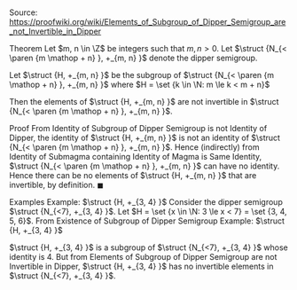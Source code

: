 # 

Source: https://proofwiki.org/wiki/Elements_of_Subgroup_of_Dipper_Semigroup_are_not_Invertible_in_Dipper



Theorem
Let $m, n \in \Z$ be integers such that $m, n > 0$.
Let $\struct {N_{< \paren {m \mathop + n} }, +_{m, n} }$ denote the dipper semigroup.

Let $\struct {H, +_{m, n} }$ be the subgroup of $\struct {N_{< \paren {m \mathop + n} }, +_{m, n} }$ where $H = \set {k \in \N: m \le k < m + n}$

Then the elements of $\struct {H, +_{m, n} }$ are not invertible in $\struct {N_{< \paren {m \mathop + n} }, +_{m, n} }$.


Proof
From Identity of Subgroup of Dipper Semigroup is not Identity of Dipper, the identity of $\struct {H, +_{m, n} }$ is not an identity of $\struct {N_{< \paren {m \mathop + n} }, +_{m, n} }$.
Hence (indirectly) from Identity of Submagma containing Identity of Magma is Same Identity, $\struct {N_{< \paren {m \mathop + n} }, +_{m, n} }$ can have no identity.
Hence there can be no elements of $\struct {H, +_{m, n} }$ that are invertible, by definition.
$\blacksquare$


Examples
Example: $\struct {H, +_{3, 4} }$
Consider the dipper semigroup $\struct {N_{<7}, +_{3, 4} }$.
Let $H = \set {x \in \N: 3 \le x < 7} = \set {3, 4, 5, 6}$.
From Existence of Subgroup of Dipper Semigroup Example: $\struct {H, +_{3, 4} }$

$\struct {H, +_{3, 4} }$ is a subgroup of $\struct {N_{<7}, +_{3, 4} }$
whose identity is $4$.
But from Elements of Subgroup of Dipper Semigroup are not Invertible in Dipper, $\struct {H, +_{3, 4} }$ has no invertible elements in $\struct {N_{<7}, +_{3, 4} }$.





